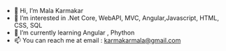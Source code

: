 - 👋 Hi, I’m Mala Karmakar
- 👀 I’m interested in .Net Core, WebAPI, MVC, Angular,Javascript, HTML, CSS, SQL
- 🌱 I’m currently learning Angular , Phython
- 📫 You can reach me at email : karmakarmala@gmail.com
<!---💞️ I’m looking to collaborate on ...--->
<!---
karmakarmala/karmakarmala is a ✨ special ✨ repository because its `README.md` (this file) appears on your GitHub profile.
You can click the Preview link to take a look at your changes.
--->
